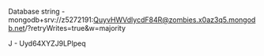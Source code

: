 Database string - mongodb+srv://z5272191:QuyvHWVdlycdF84R@zombies.x0az3q5.mongodb.net/?retryWrites=true&w=majority

J - Uyd64XYZJ9LPlpeq
